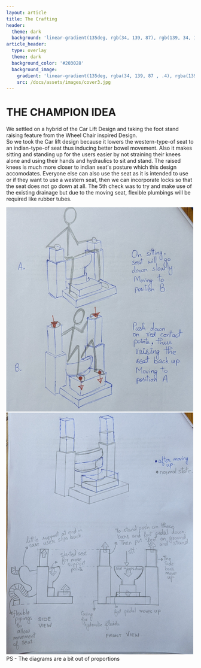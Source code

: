 ```yaml
---
layout: article
title: The Crafting
header:
  theme: dark
  background: 'linear-gradient(135deg, rgb(34, 139, 87), rgb(139, 34, 139))'
article_header:
  type: overlay
  theme: dark
  background_color: '#203028'
  background_image:
    gradient: 'linear-gradient(135deg, rgba(34, 139, 87 , .4), rgba(139, 34, 139, .4))'
    src: /docs/assets/images/cover3.jpg
---
```

# THE CHAMPION IDEA
We settled on a hybrid of the Car Lift Design and taking the foot stand raising feature from the Wheel Chair inspired Design.         
So we took the Car lift design because it lowers the western-type-of seat to an indian-type-of seat thus inducing better bowel movement. Also it makes sitting and standing up for the users easier by not straining their knees alone and using their hands and hydraulics to sit and stand. The raised knees is much more closer to indian seat's posture which this design accomodates. Everyone else can also use the seat as it is intended to use or if they want to use a western seat, then we can incorporate locks so that the seat does not go down at all. The 5th check was to try and make use of the existing drainage but due to the moving seat, flexible plumbings will be required like rubber tubes. 

<img src="https://github.com/AayushKadam/Design-and-Innovation/blob/master/assets/images/sketches/PXL_20201214_142303094.jpg?raw=1" width = "500"/>
<img src="https://github.com/AayushKadam/Design-and-Innovation/blob/master/assets/images/sketches/PXL_20201214_141156647.jpg?raw=1" width = "500"/>
PS - The diagrams are a bit out of proportions
